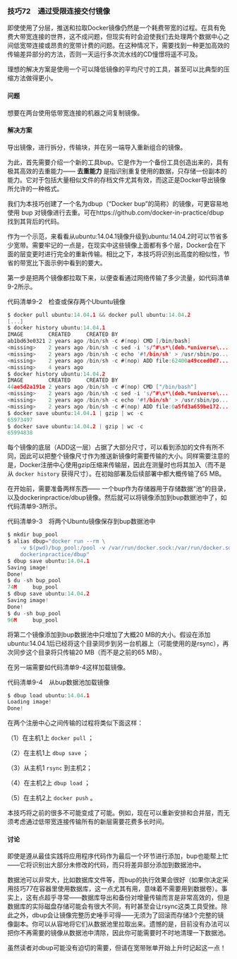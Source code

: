 ### 技巧72　通过受限连接交付镜像

即使使用了分层，推送和拉取Docker镜像仍然是一个耗费带宽的过程。在具有免费大带宽连接的世界，这不成问题，但现实有时会迫使我们去处理两个数据中心之间低宽带连接或昂贵的宽带计费的问题。在这种情况下，需要找到一种更加高效的传输差异部分的方法，否则一天运行多次流水线的CD憧憬将遥不可及。

理想的解决方案是使用一个可以降低镜像的平均尺寸的工具，甚至可以比典型的压缩方法做得更小。

#### 问题

想要在两台使用低带宽连接的机器之间复制镜像。

#### 解决方案

导出镜像，进行拆分，传输块，并在另一端导入重新组合的镜像。

为此，首先需要介绍一个新的工具bup。它是作为一个备份工具创造出来的，具有极其高效的去重能力—— **去重能力** 是指识别重复使用的数据，只存储一份副本的能力。它对于包括大量相似文件的存档文件尤其有效，而这正是Docker导出镜像所允许的一种格式。

我们为本技巧创建了一个名为dbup（“Docker bup”的简称）的镜像，可更容易地使用 bup 对镜像进行去重。可在https://github.com/docker-in-practice/dbup找到其背后的代码。

作为一个示范，来看看从ubuntu:14.04.1镜像升级到ubuntu:14.04.2时可以节省多少宽带。需要牢记的一点是，在现实中这些镜像上面都有多个层，Docker会在下面的层变更时进行完全的重新传输。相比之下，本技巧将识别出高度的相似性，节省的带宽比下面示例中看到的要大。

第一步是把两个镜像都拉取下来，以便查看通过网络传输了多少流量，如代码清单9-2所示。

代码清单9-2　检查或保存两个Ubuntu镜像

```c
$ docker pull ubuntu:14.04.1 && docker pull ubuntu:14.04.2
[...]
$ docker history ubuntu:14.04.1
IMAGE        CREATED     CREATED BY                                    SIZE
ab1bd63e0321 2 years ago /bin/sh -c #(nop) CMD [/bin/bash]             0B
<missing>    2 years ago /bin/sh -c sed -i 's/^#\s*\(deb.*universe\... 1.9kB
<missing>    2 years ago /bin/sh -c echo '#!/bin/sh' > /usr/sbin/po... 195kB
<missing>    2 years ago /bin/sh -c #(nop) ADD file:62400a49cced0d7... 188MB
<missing>    4 years ago                                               0B
$ docker history ubuntu:14.04.2
IMAGE        CREATED     CREATED BY                                    SIZE
44ae5d2a191e 2 years ago /bin/sh -c #(nop) CMD ["/bin/bash"]           0B
<missing>    2 years ago /bin/sh -c sed -i 's/^#\s*\(deb.*universe\... 1.9kB
<missing>    2 years ago /bin/sh -c echo '#!/bin/sh' > /usr/sbin/po... 195kB
<missing>    2 years ago /bin/sh -c #(nop) ADD file:0a5fd3a659be172... 188MB
$ docker save ubuntu:14.04.1 | gzip | wc -c
65973497
$ docker save ubuntu:14.04.2 | gzip | wc -c
65994838
```

每个镜像的底层（ADD这一层）占据了大部分尺寸，可以看到添加的文件有所不同，因此可以把整个镜像尺寸作为推送新镜像时需要传输的大小。同样需要注意的是，Docker注册中心使用gzip压缩来传输层，因此在测量时也将其加入（而不是从 `docker history` 获得尺寸）。在初始部署及后续部署中都大概传输了65 MB。

在开始前，需要准备两样东西—— 一个bup作为存储器用于存储数据“池”的目录，以及dockerinpractice/dbup镜像。然后就可以将镜像添加到bup数据池中了，如代码清单9-3所示。

代码清单9-3　将两个Ubuntu镜像保存到bup数据池中

```c
$ mkdir bup_pool
$ alias dbup="docker run --rm \
    -v $(pwd)/bup_pool:/pool -v /var/run/docker.sock:/var/run/docker.sock \
    dockerinpractice/dbup"
$ dbup save ubuntu:14.04.1
Saving image!
Done!
$ du -sh bup_pool
74M     bup_pool
$ dbup save ubuntu:14.04.2
Saving image!
Done!
$ du -sh bup_pool
96M     bup_pool
```

将第二个镜像添加到bup数据池中只增加了大概20 MB的大小。假设在添加ubuntu:14.04.1后已经将这个目录同步到另一台机器上（可能使用的是rsync），再次同步这个目录将只传输20 MB（而不是之前的65 MB）。

在另一端需要如代码清单9-4这样加载镜像。

代码清单9-4　从bup数据池加载镜像

```c
$ dbup load ubuntu:14.04.1
Loading image!
Done!
```

在两个注册中心之间传输的过程将类似下面这样：

（1）在主机1上 `docker pull` ；

（2）在主机1上 `dbup save` ；

（3）从主机1  `rsync` 到主机2；

（4）在主机2上 `dbup load` ；

（5）在主机2上 `docker push` 。

本技巧将之前的很多不可能变成了可能。例如，现在可以重新安排和合并层，而无须考虑通过低带宽连接传输所有的新层需要花费多长时间。

#### 讨论

即使是遵从最佳实践将应用程序代码作为最后一个环节进行添加，bup也能帮上忙——它将识别出大部分未修改的代码，而只将差异部分添加到数据池中。

数据池可以非常大，比如数据库文件等，而bup的执行效果会很好（如果你决定采用技巧77在容器里使用数据库，这一点尤其有用，意味着不需要用到数据卷）。事实上，这有点超乎寻常——数据库导出和备份对增量传输而言是非常高效的，但是数据库的实际磁盘存储可能会有很大不同，有时甚至会让rsync这类工具受挫。除此之外，dbup会让镜像完整历史唾手可得——无须为了回滚而存储3个完整的镜像副本。你可以从容地将它们从数据池里拉取出来。遗憾的是，目前没有办法可以把你不再需要的镜像从数据池中清除，因此你可能需要时不时地清理一下数据池。

虽然读者对dbup可能没有迫切的需要，但请在宽带账单开始上升时记起这一点！

